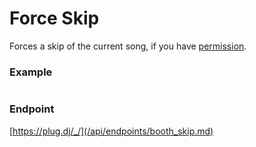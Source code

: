 # Force Skip

Forces a skip of the current song, if you have [permission](/api/roles.md).

### Example

```js

```

### Endpoint

[https://plug.dj/_/](/api/endpoints/booth_skip.md)